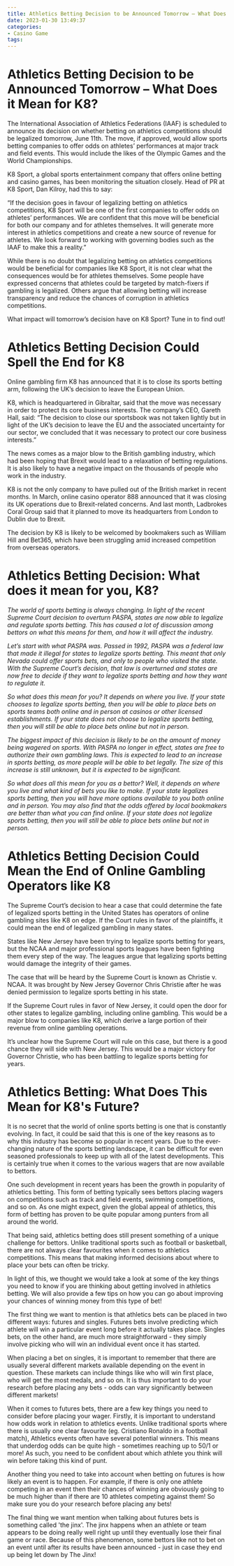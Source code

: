 ```yaml
---
title: Athletics Betting Decision to be Announced Tomorrow – What Does it Mean for K8
date: 2023-01-30 13:49:37
categories:
- Casino Game
tags:
---
```



#  Athletics Betting Decision to be Announced Tomorrow – What Does it Mean for K8?

The International Association of Athletics Federations (IAAF) is scheduled to announce its decision on whether betting on athletics competitions should be legalized tomorrow, June 11th. The move, if approved, would allow sports betting companies to offer odds on athletes’ performances at major track and field events. This would include the likes of the Olympic Games and the World Championships.

K8 Sport, a global sports entertainment company that offers online betting and casino games, has been monitoring the situation closely. Head of PR at K8 Sport, Dan Kilroy, had this to say:

“If the decision goes in favour of legalizing betting on athletics competitions, K8 Sport will be one of the first companies to offer odds on athletes’ performances. We are confident that this move will be beneficial for both our company and for athletes themselves. It will generate more interest in athletics competitions and create a new source of revenue for athletes. We look forward to working with governing bodies such as the IAAF to make this a reality.”

While there is no doubt that legalizing betting on athletics competitions would be beneficial for companies like K8 Sport, it is not clear what the consequences would be for athletes themselves. Some people have expressed concerns that athletes could be targeted by match-fixers if gambling is legalized. Others argue that allowing betting will increase transparency and reduce the chances of corruption in athletics competitions.

What impact will tomorrow’s decision have on K8 Sport? Tune in to find out!

#  Athletics Betting Decision Could Spell the End for K8

Online gambling firm K8 has announced that it is to close its sports betting arm, following the UK’s decision to leave the European Union.

K8, which is headquartered in Gibraltar, said that the move was necessary in order to protect its core business interests. The company’s CEO, Gareth Hall, said: “The decision to close our sportsbook was not taken lightly but in light of the UK’s decision to leave the EU and the associated uncertainty for our sector, we concluded that it was necessary to protect our core business interests.”

The news comes as a major blow to the British gambling industry, which had been hoping that Brexit would lead to a relaxation of betting regulations. It is also likely to have a negative impact on the thousands of people who work in the industry.

K8 is not the only company to have pulled out of the British market in recent months. In March, online casino operator 888 announced that it was closing its UK operations due to Brexit-related concerns. And last month, Ladbrokes Coral Group said that it planned to move its headquarters from London to Dublin due to Brexit.

The decision by K8 is likely to be welcomed by bookmakers such as William Hill and Bet365, which have been struggling amid increased competition from overseas operators.

#  Athletics Betting Decision: What does it mean for you, K8?

_The world of sports betting is always changing. In light of the recent Supreme Court decision to overturn PASPA, states are now able to legalize and regulate sports betting. This has caused a lot of discussion among bettors on what this means for them, and how it will affect the industry._

_Let’s start with what PASPA was. Passed in 1992, PASPA was a federal law that made it illegal for states to legalize sports betting. This meant that only Nevada could offer sports bets, and only to people who visited the state. With the Supreme Court’s decision, that law is overturned and states are now free to decide if they want to legalize sports betting and how they want to regulate it._

_So what does this mean for you? It depends on where you live. If your state chooses to legalize sports betting, then you will be able to place bets on sports teams both online and in person at casinos or other licensed establishments. If your state does not choose to legalize sports betting, then you will still be able to place bets online but not in person._

_The biggest impact of this decision is likely to be on the amount of money being wagered on sports. With PASPA no longer in effect, states are free to authorize their own gambling laws. This is expected to lead to an increase in sports betting, as more people will be able to bet legally. The size of this increase is still unknown, but it is expected to be significant._

_So what does all this mean for you as a bettor? Well, it depends on where you live and what kind of bets you like to make. If your state legalizes sports betting, then you will have more options available to you both online and in person. You may also find that the odds offered by local bookmakers are better than what you can find online. If your state does not legalize sports betting, then you will still be able to place bets online but not in person._

#  Athletics Betting Decision Could Mean the End of Online Gambling Operators like K8

The Supreme Court’s decision to hear a case that could determine the fate of legalized sports betting in the United States has operators of online gambling sites like K8 on edge. If the Court rules in favor of the plaintiffs, it could mean the end of legalized gambling in many states.

States like New Jersey have been trying to legalize sports betting for years, but the NCAA and major professional sports leagues have been fighting them every step of the way. The leagues argue that legalizing sports betting would damage the integrity of their games.

The case that will be heard by the Supreme Court is known as Christie v. NCAA. It was brought by New Jersey Governor Chris Christie after he was denied permission to legalize sports betting in his state.

If the Supreme Court rules in favor of New Jersey, it could open the door for other states to legalize gambling, including online gambling. This would be a major blow to companies like K8, which derive a large portion of their revenue from online gambling operations.

It’s unclear how the Supreme Court will rule on this case, but there is a good chance they will side with New Jersey. This would be a major victory for Governor Christie, who has been battling to legalize sports betting for years.

#  Athletics Betting: What Does This Mean for K8's Future?

It is no secret that the world of online sports betting is one that is constantly evolving. In fact, it could be said that this is one of the key reasons as to why this industry has become so popular in recent years. Due to the ever-changing nature of the sports betting landscape, it can be difficult for even seasoned professionals to keep up with all of the latest developments. This is certainly true when it comes to the various wagers that are now available to bettors.

One such development in recent years has been the growth in popularity of athletics betting. This form of betting typically sees bettors placing wagers on competitions such as track and field events, swimming competitions, and so on. As one might expect, given the global appeal of athletics, this form of betting has proven to be quite popular among punters from all around the world.

That being said, athletics betting does still present something of a unique challenge for bettors. Unlike traditional sports such as football or basketball, there are not always clear favourites when it comes to athletics competitions. This means that making informed decisions about where to place your bets can often be tricky.

In light of this, we thought we would take a look at some of the key things you need to know if you are thinking about getting involved in athletics betting. We will also provide a few tips on how you can go about improving your chances of winning money from this type of bet!

The first thing we want to mention is that athletics bets can be placed in two different ways: futures and singles. Futures bets involve predicting which athlete will win a particular event long before it actually takes place. Singles bets, on the other hand, are much more straightforward - they simply involve picking who will win an individual event once it has started.

When placing a bet on singles, it is important to remember that there are usually several different markets available depending on the event in question. These markets can include things like who will win first place, who will get the most medals, and so on. It is thus important to do your research before placing any bets - odds can vary significantly between different markets!

When it comes to futures bets, there are a few key things you need to consider before placing your wager. Firstly, it is important to understand how odds work in relation to athletics events. Unlike traditional sports where there is usually one clear favourite (eg. Cristiano Ronaldo in a football match), Athletics events often have several potential winners. This means that underdog odds can be quite high - sometimes reaching up to 50/1 or more! As such, you need to be confident about which athlete you think will win before taking this kind of punt.

Another thing you need to take into account when betting on futures is how likely an event is to happen. For example, if there is only one athlete competing in an event then their chances of winning are obviously going to be much higher than if there are 10 athletes competing against them! So make sure you do your research before placing any bets!

The final thing we want mention when talking about futures bets is something called 'the jinx'. The jinx happens when an athlete or team appears to be doing really well right up until they eventually lose their final game or race. Because of this phenomenon, some bettors like not to bet on an event until after its results have been announced - just in case they end up being let down by The Jinx!